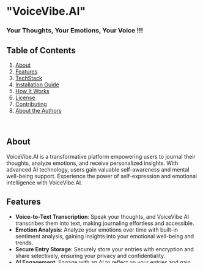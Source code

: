 # "VoiceVibe.AI" 
### Your Thoughts, Your Emotions, Your Voice !!!

## Table of Contents
1. [About](#about)
2. [Features](#features)
3. [TechStack](#techstack)
4. [Installation Guide](#installation)
5. [How It Works](#works)
6. [License](#license)
7. [Contributing](#contributing)
8. [About the Authors](#author)
<br>

## About <a name="about"></a>
VoiceVibe.AI is a transformative platform empowering users to journal their thoughts, analyze emotions, and receive personalized insights. With advanced AI technology, users gain valuable self-awareness and mental well-being support. Experience the power of self-expression and emotional intelligence with VoiceVibe.AI.


## Features <a name="features"></a>
- **Voice-to-Text Transcription**: Speak your thoughts, and VoiceVibe AI transcribes them into text, making journaling effortless and accessible.
- **Emotion Analysis**: Analyze your emotions over time with built-in sentiment analysis, gaining insights into your emotional well-being and trends.
- **Secure Entry Storage**: Securely store your entries with encryption and share selectively, ensuring your privacy and confidentiality.
- **AI Engagement**: Engage with an AI to reflect on your entries and gain insights, fostering self-awareness and personal growth.

## TechStack <a name="techstack"></a>
- **Frontend**: Next.js, Tailwind CSS
- **Backend**: Flask
- **Database**: MongoDB
- **Authentication**: JSON Web Tokens (JWT)
- **Voice Recognition**: Web Speech API
- **Emotion Analysis**: Emotion Classification in Texts using Scikit-learn
- **classifiers**: Naive Bayes, Linear Regression, Random Rorrrest, SVM

## Installation Guide <a name="installation"></a>
1. Clone the repository: `git clone https://github.com/your-repo.git`
2. Navigate to the project directory: `cd VoiceVibe.AI`
3. Install dependencies:
   - Frontend: `cd frontend && npm install`
   - Backend: `cd backend && pip install -r requirements.txt`
4. Configure environment variables.
5. Start the frontend and backend servers.

## How It Works<a name="works"></a>
1. **Diary Management**: Users can create, edit, and categorize diary entries.
2. **Emotion Analysis**: Our AI analyzes diary entries to detect emotional patterns.
3. **Character Chatbots**: Engage with chatbots to receive personalized advice and recommendations.
4. **Mental Health Support**: Access a dedicated mental health expert character for guidance and support.

## License <a name="license"></a>
This project is licensed under the [MIT License](LICENSE).

## Contributing <a name="contributing"></a>
Contributions are welcome! Please fork the repository and submit pull requests.

## About the Authors <a name="author"></a>
VoiceVibe.AI is developed by Priyanshi Soni and Ashutosh Soni, dedicated developers with a passion for innovative solutions. Priyanshi and Ashutosh combined their expertise in AI, natural language processing, and emotional intelligence to create this empowering platform. Their shared commitment to enhancing mental well-being and personal growth drives the mission of VoiceVibe.AI. 
